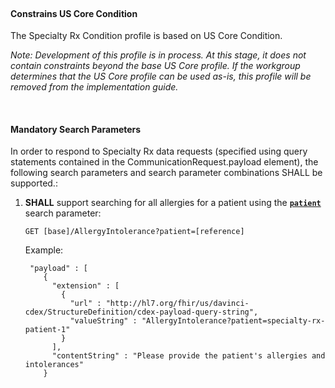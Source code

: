 #### <br>Constrains US Core Condition

The Specialty Rx Condition profile is based on US Core Condition. 

*Note: Development of this profile is in process. At this stage, it does not contain constraints beyond the base US Core profile. If the workgroup determines that the US Core profile can be used as-is, this profile will be removed from the implementation guide.*

<br>

#### Mandatory Search Parameters

In order to respond to Specialty Rx data requests (specified using query statements contained in the CommunicationRequest.payload element), the following search parameters and search parameter combinations SHALL be supported.:

1. **SHALL** support searching for all allergies for a patient using the **[`patient`](https://www.hl7.org/fhir/us/core/SearchParameter-us-core-allergyintolerance-patient.html)** search parameter:

   ```
   GET [base]/AllergyIntolerance?patient=[reference]
   ```

   Example:

   ```
    "payload" : [
       {
         "extension" : [
           {
             "url" : "http://hl7.org/fhir/us/davinci-cdex/StructureDefinition/cdex-payload-query-string",
             "valueString" : "AllergyIntolerance?patient=specialty-rx-patient-1"
           }
         ],
         "contentString" : "Please provide the patient's allergies and intolerances"
       }
   ```

<br>

